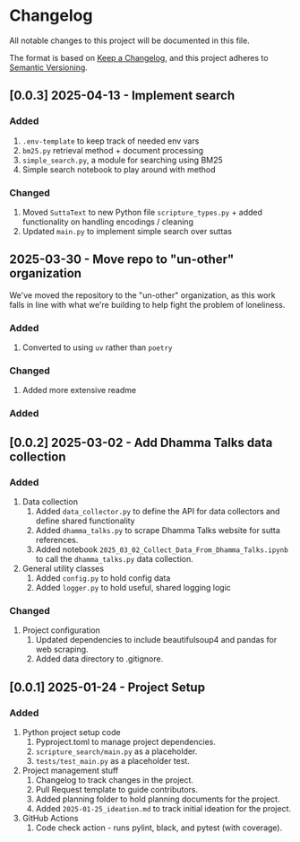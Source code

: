 # Changelog

All notable changes to this project will be documented in this file.

The format is based on [Keep a Changelog](https://keepachangelog.com/en/1.1.0/),
and this project adheres to [Semantic Versioning](https://semver.org/spec/v2.0.0.html).

## [0.0.3] 2025-04-13 - Implement search

### Added

1. `.env-template` to keep track of needed env vars
2. `bm25.py` retrieval method + document processing
3. `simple_search.py`, a module for searching using BM25
4. Simple search notebook to play around with method
### Changed

1. Moved `SuttaText` to new Python file `scripture_types.py` + added functionality on handling encodings / cleaning
2. Updated `main.py` to implement simple search over suttas

## 2025-03-30 - Move repo to "un-other" organization

We've moved the repository to the "un-other" organization, as this work falls in line with what we're building to help fight the problem of loneliness.

### Added

1. Converted to using `uv` rather than `poetry`

### Changed

1. Added more extensive readme

### Added

## [0.0.2] 2025-03-02 - Add Dhamma Talks data collection

### Added

1. Data collection
    1. Added `data_collector.py` to define the API for data collectors and define shared functionality
    2. Added `dhamma_talks.py` to scrape Dhamma Talks website for sutta references.
    3. Added notebook `2025_03_02_Collect_Data_From_Dhamma_Talks.ipynb` to call the `dhamma_talks.py` data collection.
2. General utility classes
    1. Added `config.py` to hold config data
    2. Added `logger.py` to hold useful, shared logging logic

### Changed

1. Project configuration
    1. Updated dependencies to include beautifulsoup4 and pandas for web scraping.
    2. Added data directory to .gitignore.

## [0.0.1] 2025-01-24 - Project Setup

### Added

1. Python project setup code
    1. Pyproject.toml to manage project dependencies.
    2. `scripture_search/main.py` as a placeholder.
    3. `tests/test_main.py` as a placeholder test.
2. Project management stuff
    1. Changelog to track changes in the project.
    2. Pull Request template to guide contributors.
    3. Added planning folder to hold planning documents for the project.
    4. Added `2025-01-25_ideation.md` to track initial ideation for the project.
3. GitHub Actions
    1. Code check action - runs pylint, black, and pytest (with coverage).
